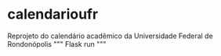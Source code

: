 # calendarioufr
Reprojeto do calendário acadêmico da Universidade Federal de Rondonópolis
"""
  Flask run
"""
